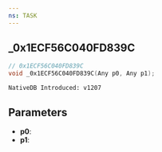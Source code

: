 ```yaml
---
ns: TASK
---
```

## _0x1ECF56C040FD839C

```c
// 0x1ECF56C040FD839C
void _0x1ECF56C040FD839C(Any p0, Any p1);
```

```
NativeDB Introduced: v1207
```

## Parameters
* **p0**:
* **p1**:
